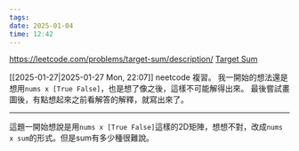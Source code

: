 ```yaml
---
tags: 
date: 2025-01-04
time: 12:42
---
```

https://leetcode.com/problems/target-sum/description/
[Target Sum](https://neetcode.io/problems/target-sum)

[[2025-01-27|2025-01-27 Mon, 22:07]]
neetcode 複習。
我一開始的想法還是想用`nums x [True False]`，也是想了像之後，這樣不可能解得出來。
最後嘗試畫圖後，有點想起來之前看解答的解釋，就寫出來了。

---

這題一開始想說是用`nums x [True False]`這樣的2D矩陣，想想不對，改成`nums x sum`的形式。但是sum有多少種很難說。